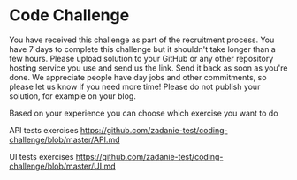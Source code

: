# Code Challenge

You have received this challenge as part of the recruitment process. You have 7 days to complete this challenge but it shouldn't take longer than a few hours.
Please upload solution to your GitHub or any other repository hosting service you use and send us the link.
Send it back as soon as you're done.
We appreciate people have day jobs and other commitments, so please let us know if you need more time!
Please do not publish your solution, for example on your blog.

Based on your experience you can choose which exercise you want to do

API tests exercises
https://github.com/zadanie-test/coding-challenge/blob/master/API.md

UI tests exercises
https://github.com/zadanie-test/coding-challenge/blob/master/UI.md
